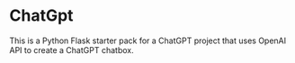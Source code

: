 # ChatGpt
This is a Python Flask starter pack for a ChatGPT project that uses OpenAI API to create a ChatGPT chatbox.

